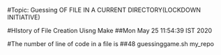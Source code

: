 
#Topic:  Guessing OF FILE IN A CURRENT DIRECTORY(LOCKDOWN INITIATIVE)

#HIstory of File Creation Uisng Make
##Mon May 25 11:54:39 IST 2020


#The number of line of code in a file is
##48 guessinggame.sh
my_repo
